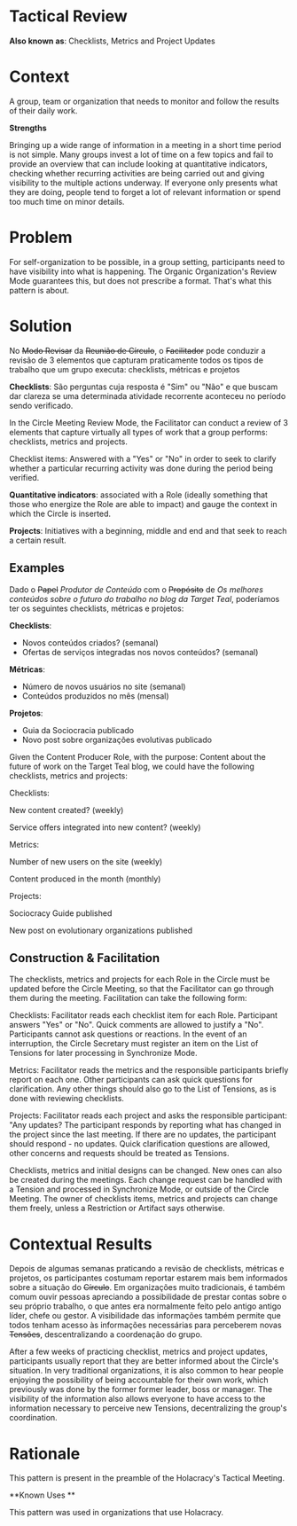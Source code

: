 # Tactical Review

**Also known as**: Checklists, Metrics and Project Updates


# **Context**

A group, team or organization that needs to monitor and follow the results of their daily work.  

**Strengths**

Bringing up a wide range of information in a meeting in a short time period is not simple. Many groups invest a lot of time on a few topics and fail to provide an overview that can include looking at quantitative indicators, checking whether recurring activities are being carried out and giving visibility to the multiple actions underway. If everyone only presents what they are doing, people tend to forget a lot of relevant information or spend too much time on minor details.


# **Problem**

For self-organization to be possible, in a group setting, participants need to have visibility into what is happening. The Organic Organization's Review Mode guarantees this, but does not prescribe a format. That's what this pattern is about.


# **Solution**

No ~~Modo Revisar~~ da ~~Reunião de Círculo~~, o ~~Facilitador~~ pode conduzir a revisão de 3 elementos que capturam praticamente todos os tipos de trabalho que um grupo executa: checklists, métricas e projetos

**Checklists**: São perguntas cuja resposta é "Sim" ou "Não" e que buscam dar clareza se uma determinada atividade recorrente aconteceu no período sendo verificado.

In the Circle Meeting Review Mode, the Facilitator can conduct a review of 3 elements that capture virtually all types of work that a group performs: checklists, metrics and projects.

Checklist items: Answered with a "Yes" or "No" in order to seek to clarify whether a particular recurring activity was done during the period being verified.

**Quantitative indicators**: associated with a Role (ideally something that those who energize the Role are able to impact) and gauge the context in which the Circle is inserted.

**Projects**: Initiatives with a beginning, middle and end and that seek to reach a certain result.


## **Examples**

Dado o ~~Papel~~ _Produtor de Conteúdo_ com o ~~Propósito~~ de _Os melhores conteúdos sobre o futuro do trabalho no blog da Target Teal_, poderíamos ter os seguintes checklists, métricas e projetos:

**Checklists**:



* Novos conteúdos criados? (semanal)
* Ofertas de serviços integradas nos novos conteúdos? (semanal)

**Métricas**:



* Número de novos usuários no site (semanal)
* Conteúdos produzidos no mês (mensal)

**Projetos**:



* Guia da Sociocracia publicado
* Novo post sobre organizações evolutivas publicado

Given the Content Producer Role,  with the purpose: Content about the future of work on the Target Teal blog, we could have the following checklists, metrics and projects:

Checklists:

New content created? (weekly)

Service offers integrated into new content? (weekly)

Metrics:

Number of new users on the site (weekly)

Content produced in the month (monthly)

Projects:

Sociocracy Guide published

New post on evolutionary organizations published


## **Construction & Facilitation**

The checklists, metrics and projects for each Role in the Circle must be updated before the Circle Meeting, so that the Facilitator can go through them during the meeting. Facilitation can take the following form:

Checklists: Facilitator reads each checklist item for each Role. Participant answers "Yes" or "No". Quick comments are allowed to justify a "No". Participants cannot ask questions or reactions. In the event of an interruption, the Circle Secretary must register an item on the  List of Tensions for later processing in Synchronize Mode.



Metrics: Facilitator reads the metrics and the responsible participants briefly report on each one. Other participants can ask quick questions for clarification. Any other things should also go to the List of Tensions, as is done with reviewing checklists.

Projects: Facilitator reads each project and asks the responsible participant: "Any updates? The participant responds by reporting what has changed in the project since the last meeting. If there are no updates, the participant should respond - no updates. Quick clarification questions are allowed, other concerns and requests should be treated as Tensions.

Checklists, metrics and initial designs can be changed. New ones can also be created during the meetings. Each change request can be handled with a Tension and processed in Synchronize Mode, or outside of the Circle Meeting. The owner of checklists items, metrics and projects can change them freely, unless a Restriction or Artifact says otherwise.


# **Contextual Results**

Depois de algumas semanas praticando a revisão de checklists, métricas e projetos, os participantes costumam reportar estarem mais bem informados sobre a situação do ~~Círculo~~. Em organizações muito tradicionais, é também comum ouvir pessoas apreciando a possibilidade de prestar contas sobre o seu próprio trabalho, o que antes era normalmente feito pelo antigo antigo líder, chefe ou gestor. A visibilidade das informações também permite que todos tenham acesso às informações necessárias para perceberem novas ~~Tensões~~, descentralizando a coordenação do grupo.

After a few weeks of practicing checklist, metrics and project updates, participants usually report that they are better informed about the Circle's situation. In very traditional organizations, it is also common to hear people enjoying the possibility of being accountable for their own work, which previously was done by the former former leader, boss or manager. The visibility of the information also allows everyone to have access to the information necessary to perceive new Tensions, decentralizing the group's coordination.


# **Rationale**

This pattern is present in the preamble of the Holacracy's Tactical Meeting.

**Known Uses **

This pattern was used in organizations that use Holacracy.
